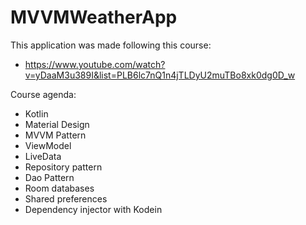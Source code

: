 # MVVMWeatherApp

This application was made following this course: 
 - https://www.youtube.com/watch?v=yDaaM3u389I&list=PLB6lc7nQ1n4jTLDyU2muTBo8xk0dg0D_w
 
Course agenda: 
  - Kotlin
  - Material Design
  - MVVM Pattern
  - ViewModel
  - LiveData
  - Repository pattern
  - Dao Pattern
  - Room databases
  - Shared preferences
  - Dependency injector with Kodein
